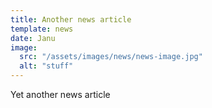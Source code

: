 ```yaml
---
title: Another news article
template: news
date: Janu
image: 
  src: "/assets/images/news/news-image.jpg"
  alt: "stuff"
---
```


Yet another news article

